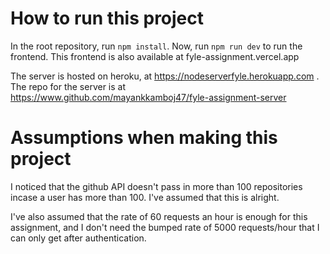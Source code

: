 # How to run this project

In the root repository, run `npm install`. Now, run `npm run dev` to run the frontend. This frontend is also available at fyle-assignment.vercel.app

The server is hosted on heroku, at https://nodeserverfyle.herokuapp.com . The repo for the server is at https://www.github.com/mayankkamboj47/fyle-assignment-server

# Assumptions when making this project

I noticed that the github API doesn't pass in more than 100 repositories incase a user has more than
100. I've assumed that this is alright.  

I've also assumed that the rate of 60 requests an hour is enough for this assignment, and I don't
need the bumped rate of 5000 requests/hour that I can only get after authentication. 
